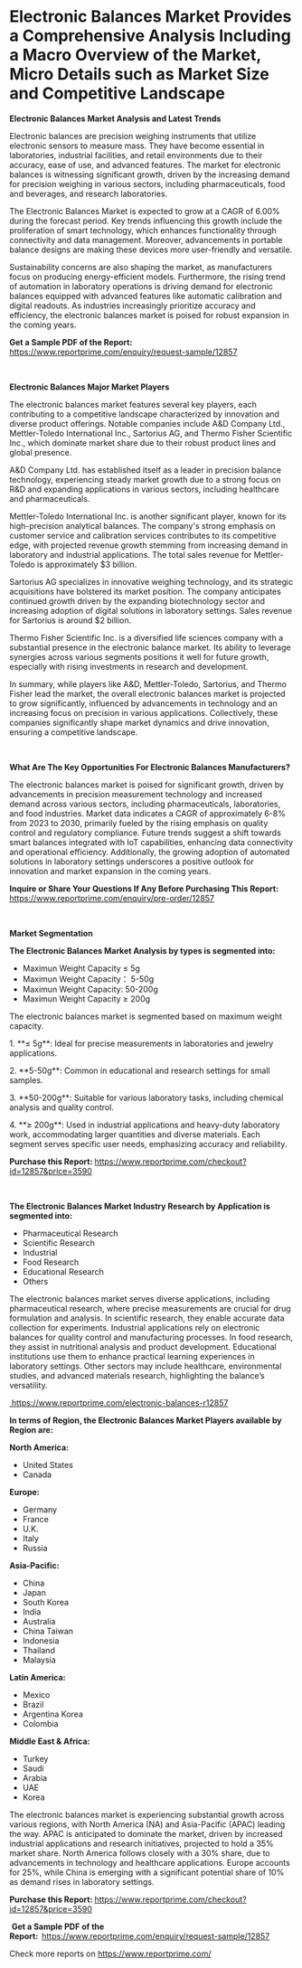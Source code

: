 <p><h1>Electronic Balances Market Provides a Comprehensive Analysis Including a Macro Overview of the Market, Micro Details such as Market Size and Competitive Landscape</h1></p><p><strong>Electronic Balances Market Analysis and Latest Trends</strong></p>
<p><p>Electronic balances are precision weighing instruments that utilize electronic sensors to measure mass. They have become essential in laboratories, industrial facilities, and retail environments due to their accuracy, ease of use, and advanced features. The market for electronic balances is witnessing significant growth, driven by the increasing demand for precision weighing in various sectors, including pharmaceuticals, food and beverages, and research laboratories.</p><p>The Electronic Balances Market is expected to grow at a CAGR of 6.00% during the forecast period. Key trends influencing this growth include the proliferation of smart technology, which enhances functionality through connectivity and data management. Moreover, advancements in portable balance designs are making these devices more user-friendly and versatile.</p><p>Sustainability concerns are also shaping the market, as manufacturers focus on producing energy-efficient models. Furthermore, the rising trend of automation in laboratory operations is driving demand for electronic balances equipped with advanced features like automatic calibration and digital readouts. As industries increasingly prioritize accuracy and efficiency, the electronic balances market is poised for robust expansion in the coming years.</p></p>
<p><strong>Get a Sample PDF of the Report:&nbsp;</strong> <a href="https://www.reportprime.com/enquiry/request-sample/12857?utm_campaign=2288&utm_medium=2&utm_source=Github&utm_content=ia&utm_term=19032025&utm_id=electronic-balances">https://www.reportprime.com/enquiry/request-sample/12857</a></p>
<p>&nbsp;</p>
<p><strong>Electronic Balances Major Market Players</strong></p>
<p><p>The electronic balances market features several key players, each contributing to a competitive landscape characterized by innovation and diverse product offerings. Notable companies include A&D Company Ltd., Mettler-Toledo International Inc., Sartorius AG, and Thermo Fisher Scientific Inc., which dominate market share due to their robust product lines and global presence.</p><p>A&D Company Ltd. has established itself as a leader in precision balance technology, experiencing steady market growth due to a strong focus on R&D and expanding applications in various sectors, including healthcare and pharmaceuticals. </p><p>Mettler-Toledo International Inc. is another significant player, known for its high-precision analytical balances. The company's strong emphasis on customer service and calibration services contributes to its competitive edge, with projected revenue growth stemming from increasing demand in laboratory and industrial applications. The total sales revenue for Mettler-Toledo is approximately $3 billion.</p><p>Sartorius AG specializes in innovative weighing technology, and its strategic acquisitions have bolstered its market position. The company anticipates continued growth driven by the expanding biotechnology sector and increasing adoption of digital solutions in laboratory settings. Sales revenue for Sartorius is around $2 billion.</p><p>Thermo Fisher Scientific Inc. is a diversified life sciences company with a substantial presence in the electronic balance market. Its ability to leverage synergies across various segments positions it well for future growth, especially with rising investments in research and development.</p><p>In summary, while players like A&D, Mettler-Toledo, Sartorius, and Thermo Fisher lead the market, the overall electronic balances market is projected to grow significantly, influenced by advancements in technology and an increasing focus on precision in various applications. Collectively, these companies significantly shape market dynamics and drive innovation, ensuring a competitive landscape.</p></p>
<p>&nbsp;</p>
<p><strong>What Are The Key Opportunities For Electronic Balances Manufacturers?</strong></p>
<p><p>The electronic balances market is poised for significant growth, driven by advancements in precision measurement technology and increased demand across various sectors, including pharmaceuticals, laboratories, and food industries. Market data indicates a CAGR of approximately 6-8% from 2023 to 2030, primarily fueled by the rising emphasis on quality control and regulatory compliance. Future trends suggest a shift towards smart balances integrated with IoT capabilities, enhancing data connectivity and operational efficiency. Additionally, the growing adoption of automated solutions in laboratory settings underscores a positive outlook for innovation and market expansion in the coming years.</p></p>
<p><strong>Inquire or Share Your Questions If Any Before Purchasing This Report:</strong> <a href="https://www.reportprime.com/enquiry/pre-order/12857?utm_campaign=2288&utm_medium=2&utm_source=Github&utm_content=ia&utm_term=19032025&utm_id=electronic-balances">https://www.reportprime.com/enquiry/pre-order/12857</a></p>
<p>&nbsp;</p>
<p><strong>Market Segmentation</strong></p>
<p><strong>The Electronic Balances Market Analysis by types is segmented into:</strong></p>
<p><ul><li>Maximun Weight Capacity ≤ 5g</li><li>Maximun Weight Capacity： 5-50g</li><li>Maximun Weight Capacity: 50-200g</li><li>Maximun Weight Capacity ≥ 200g</li></ul></p>
<p><p>The electronic balances market is segmented based on maximum weight capacity. </p><p>1. **≤ 5g**: Ideal for precise measurements in laboratories and jewelry applications.</p><p>2. **5-50g**: Common in educational and research settings for small samples.</p><p>3. **50-200g**: Suitable for various laboratory tasks, including chemical analysis and quality control.</p><p>4. **≥ 200g**: Used in industrial applications and heavy-duty laboratory work, accommodating larger quantities and diverse materials. Each segment serves specific user needs, emphasizing accuracy and reliability.</p></p>
<p><strong>Purchase this Report:&nbsp;</strong><a href="https://www.reportprime.com/checkout?id=12857&price=3590&utm_campaign=2288&utm_medium=2&utm_source=Github&utm_content=ia&utm_term=19032025&utm_id=electronic-balances">https://www.reportprime.com/checkout?id=12857&price=3590</a></p>
<p>&nbsp;</p>
<p><strong>The Electronic Balances Market Industry Research by Application is segmented into:</strong></p>
<p><ul><li>Pharmaceutical Research</li><li>Scientific Research</li><li>Industrial</li><li>Food Research</li><li>Educational Research</li><li>Others</li></ul></p>
<p><p>The electronic balances market serves diverse applications, including pharmaceutical research, where precise measurements are crucial for drug formulation and analysis. In scientific research, they enable accurate data collection for experiments. Industrial applications rely on electronic balances for quality control and manufacturing processes. In food research, they assist in nutritional analysis and product development. Educational institutions use them to enhance practical learning experiences in laboratory settings. Other sectors may include healthcare, environmental studies, and advanced materials research, highlighting the balance’s versatility.</p></p>
<p><a href="https://www.reportprime.com/electronic-balances-r12857?utm_campaign=2288&utm_medium=2&utm_source=Github&utm_content=ia&utm_term=19032025&utm_id=electronic-balances">&nbsp;https://www.reportprime.com/electronic-balances-r12857</a></p>
<p><strong>In terms of Region, the Electronic Balances Market Players available by Region are:</strong></p>
<p>
    <p> <strong> North America: </strong>
        <ul>
            <li>United States</li>
            <li>Canada</li>
        </ul>
        </p> 
    <p> <strong> Europe: </strong>
        <ul>
            <li>Germany</li>
            <li>France</li>
            <li>U.K.</li>
            <li>Italy</li>
            <li>Russia</li>
        </ul>
        </p> 
    <p> <strong> Asia-Pacific: </strong>
        <ul>
            <li>China</li>
            <li>Japan</li>
            <li>South Korea</li>
            <li>India</li>
            <li>Australia</li>
            <li>China Taiwan</li>
            <li>Indonesia</li>
            <li>Thailand</li>
            <li>Malaysia</li>
        </ul>
        </p> 
    <p> <strong> Latin America: </strong>
        <ul>
            <li>Mexico</li>
            <li>Brazil</li>
            <li>Argentina Korea</li>
            <li>Colombia</li>
        </ul>
        </p> 
    <p> <strong> Middle East & Africa: </strong>
        <ul>
            <li>Turkey</li>
            <li>Saudi</li>
            <li>Arabia</li>
            <li>UAE</li>
            <li>Korea</li>
        </ul>
    </p>
    </p>
<p><p>The electronic balances market is experiencing substantial growth across various regions, with North America (NA) and Asia-Pacific (APAC) leading the way. APAC is anticipated to dominate the market, driven by increased industrial applications and research initiatives, projected to hold a 35% market share. North America follows closely with a 30% share, due to advancements in technology and healthcare applications. Europe accounts for 25%, while China is emerging with a significant potential share of 10% as demand rises in laboratory settings.</p></p>
<p><strong>Purchase this Report: </strong><a href="https://www.reportprime.com/checkout?id=12857&price=3590&utm_campaign=2288&utm_medium=2&utm_source=Github&utm_content=ia&utm_term=19032025&utm_id=electronic-balances">https://www.reportprime.com/checkout?id=12857&price=3590</a></p>
<p>&nbsp;<strong>Get a Sample PDF of the Report:&nbsp;&nbsp;</strong><a href="https://www.reportprime.com/enquiry/request-sample/12857?utm_campaign=2288&utm_medium=2&utm_source=Github&utm_content=ia&utm_term=19032025&utm_id=electronic-balances">https://www.reportprime.com/enquiry/request-sample/12857</a></p>
<p><strong></strong></p>
<p>Check more reports on <a href="https://www.reportprime.com/?utm_campaign=2288&utm_medium=2&utm_source=Github&utm_content=ia&utm_term=19032025&utm_id=electronic-balances">https://www.reportprime.com/</a></p>
